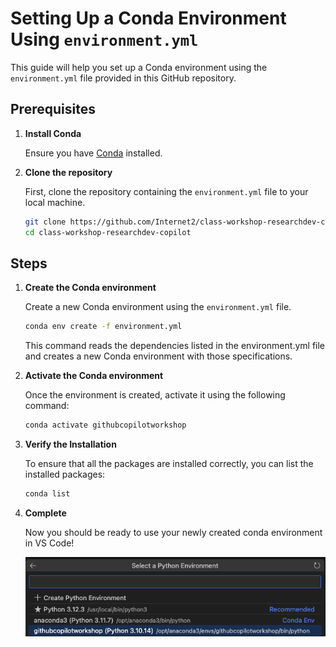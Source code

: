 # Setting Up a Conda Environment Using `environment.yml`

This guide will help you set up a Conda environment using the `environment.yml` file provided in this GitHub repository.

## Prerequisites

1. **Install Conda**
    
    Ensure you have [Conda](https://docs.anaconda.com/free/anaconda/install/) installed.

2. **Clone the repository**

   First, clone the repository containing the `environment.yml` file to your local machine.

   ```bash
   git clone https://github.com/Internet2/class-workshop-researchdev-copilot.git
   cd class-workshop-researchdev-copilot
   ```

## Steps

1. **Create the Conda environment**

   Create a new Conda environment using the `environment.yml` file.

   ```bash
   conda env create -f environment.yml
    ```
   This command reads the dependencies listed in the environment.yml file and creates a new Conda environment with those specifications.

2. **Activate the Conda environment**

   Once the environment is created, activate it using the following command:

   ```bash
   conda activate githubcopilotworkshop
   ```

3. **Verify the Installation**

    To ensure that all the packages are installed correctly, you can list the installed packages:

    ```bash
    conda list
    ```

4. **Complete**

    Now you should be ready to use your newly created conda environment in VS Code!

    ![conda-in-vscode.png](./conda-in-vscode.png)
